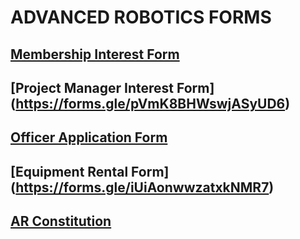 
# ADVANCED ROBOTICS FORMS

## [Membership Interest Form](https://forms.gle/gX14JtGQv4ugyzB2A)
## [Project Manager Interest Form] (https://forms.gle/pVmK8BHWswjASyUD6)
## [Officer Application Form](https://forms.gle/CLx6cs8tSzaZJNro9)
## [Equipment Rental Form] (https://forms.gle/iUiAonwwzatxkNMR7)
## [AR Constitution](./docs/assets/forms/AR_Constitution_2022_2023.pdf)




